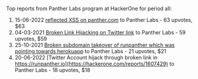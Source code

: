 Top reports from Panther Labs program at HackerOne for period all:

1. 15-06-2022 [reflected XSS on panther.com](https://hackerone.com/reports/1601140) to Panther Labs - 63 upvotes, $63
2. 04-03-2021 [Broken Link Hijacking on Twitter link](https://hackerone.com/reports/1117079) to Panther Labs - 59 upvotes, $59
3. 25-10-2021 [Broken subdomain takeover of runpanther which was pointing towards herokuapp](https://hackerone.com/reports/1379910) to Panther Labs - 21 upvotes, $21
4. 20-06-2022 [Twitter Account hijack through broken link in https://runpanther.io](https://hackerone.com/reports/1607429) to Panther Labs - 18 upvotes, $18

